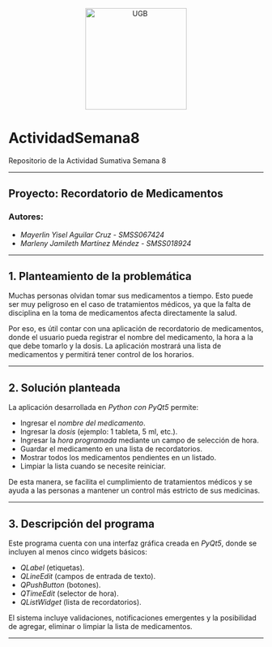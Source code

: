 
<p align="center">
  <img src="https://sgc.ugb.edu.sv/wp-content/uploads/2024/10/UGB_LOGO.png" alt="UGB" width="200">
</p>

# ActividadSemana8

Repositorio de la Actividad Sumativa Semana 8

---

## Proyecto: Recordatorio de Medicamentos  

### Autores:
- *Mayerlin Yisel Aguilar Cruz - SMSS067424*  
- *Marleny Jamileth Martínez Méndez - SMSS018924*

---

## 1. Planteamiento de la problemática

Muchas personas olvidan tomar sus medicamentos a tiempo. Esto puede ser muy peligroso en el caso de tratamientos médicos, ya que la falta de disciplina en la toma de medicamentos afecta directamente la salud.  

Por eso, es útil contar con una aplicación de recordatorio de medicamentos, donde el usuario pueda registrar el nombre del medicamento, la hora a la que debe tomarlo y la dosis. La aplicación mostrará una lista de medicamentos y permitirá tener control de los horarios.

---

## 2. Solución planteada

La aplicación desarrollada en *Python con PyQt5* permite:  

- Ingresar el *nombre del medicamento*.  
- Ingresar la *dosis* (ejemplo: 1 tableta, 5 ml, etc.).  
- Ingresar la *hora programada* mediante un campo de selección de hora.  
- Guardar el medicamento en una lista de recordatorios.  
- Mostrar todos los medicamentos pendientes en un listado.  
- Limpiar la lista cuando se necesite reiniciar.  

De esta manera, se facilita el cumplimiento de tratamientos médicos y se ayuda a las personas a mantener un control más estricto de sus medicinas.  

---

## 3. Descripción del programa

Este programa cuenta con una interfaz gráfica creada en *PyQt5*, donde se incluyen al menos cinco widgets básicos:  

- *QLabel* (etiquetas).  
- *QLineEdit* (campos de entrada de texto).  
- *QPushButton* (botones).  
- *QTimeEdit* (selector de hora).  
- *QListWidget* (lista de recordatorios).  

El sistema incluye validaciones, notificaciones emergentes y la posibilidad de agregar, eliminar o limpiar la lista de medicamentos.  

---

